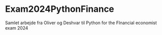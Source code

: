 # Exam2024PythonFinance
Samlet arbejde fra Oliver og Deshvar til Python for the FInancial economist exam 2024
